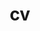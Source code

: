 ---
layout: cv
permalink: /cv/
description: Please press the PDF button to for more detailed CV.
title: cv
nav: true
nav_order: 4
cv_pdf: CV.pdf
---